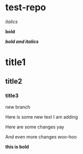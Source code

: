 # test-repo

*italics*

**bold**

***bold and italics***

# title1

## title2

### title3

new branch

Here is some new text I am adding

Here are some changes yay

And even more changes woo-hoo

**this is bold**

